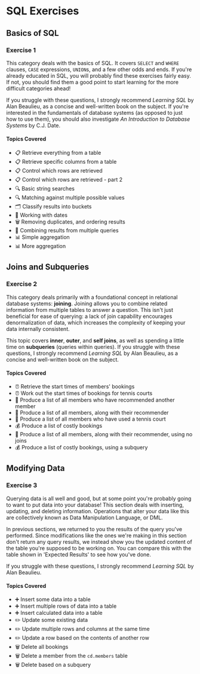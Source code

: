 # SQL Exercises

## Basics of SQL

### Exercise 1

This category deals with the basics of SQL. It covers `SELECT` and `WHERE` clauses, `CASE` expressions, `UNION`s, and a few other odds and ends. If you're already educated in SQL, you will probably find these exercises fairly easy. If not, you should find them a good point to start learning for the more difficult categories ahead!

If you struggle with these questions, I strongly recommend *Learning SQL* by Alan Beaulieu, as a concise and well-written book on the subject. If you're interested in the fundamentals of database systems (as opposed to just how to use them), you should also investigate *An Introduction to Database Systems* by C.J. Date.

#### Topics Covered

- 📋 Retrieve everything from a table
- 📋 Retrieve specific columns from a table
- 📋 Control which rows are retrieved
- 📋 Control which rows are retrieved - part 2
- 🔍 Basic string searches
- 🔍 Matching against multiple possible values
- 🗂️ Classify results into buckets
- 📅 Working with dates
- 🗑️ Removing duplicates, and ordering results
- 🔗 Combining results from multiple queries
- 📊 Simple aggregation
- 📊 More aggregation

## Joins and Subqueries

### Exercise 2

This category deals primarily with a foundational concept in relational database systems: **joining**. Joining allows you to combine related information from multiple tables to answer a question. This isn't just beneficial for ease of querying: a lack of join capability encourages denormalization of data, which increases the complexity of keeping your data internally consistent.

This topic covers **inner**, **outer**, and **self joins**, as well as spending a little time on **subqueries** (queries within queries). If you struggle with these questions, I strongly recommend *Learning SQL* by Alan Beaulieu, as a concise and well-written book on the subject.

#### Topics Covered

- ⏰ Retrieve the start times of members' bookings
- ⏰ Work out the start times of bookings for tennis courts
- 👥 Produce a list of all members who have recommended another member
- 👥 Produce a list of all members, along with their recommender
- 🎾 Produce a list of all members who have used a tennis court
- 💰 Produce a list of costly bookings
- 👥 Produce a list of all members, along with their recommender, using no joins
- 💰 Produce a list of costly bookings, using a subquery

## Modifying Data

### Exercise 3

Querying data is all well and good, but at some point you're probably going to want to put data into your database! This section deals with inserting, updating, and deleting information. Operations that alter your data like this are collectively known as Data Manipulation Language, or DML.

In previous sections, we returned to you the results of the query you've performed. Since modifications like the ones we're making in this section don't return any query results, we instead show you the updated content of the table you're supposed to be working on. You can compare this with the table shown in 'Expected Results' to see how you've done.

If you struggle with these questions, I strongly recommend *Learning SQL* by Alan Beaulieu.

#### Topics Covered

- ➕ Insert some data into a table
- ➕ Insert multiple rows of data into a table
- ➕ Insert calculated data into a table
- ✏️ Update some existing data
- ✏️ Update multiple rows and columns at the same time
- ✏️ Update a row based on the contents of another row
- 🗑️ Delete all bookings
- 🗑️ Delete a member from the `cd.members` table
- 🗑️ Delete based on a subquery
